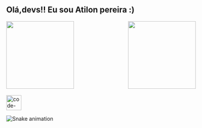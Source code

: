 ## Olá,devs!! Eu sou Atilon pereira :)<br>
 
<div>
  <img  height="180em" src="https://github-readme-stats.vercel.app/api?username=pereirasantan&show_icons=true&theme=react&include_all_commits=true&count_private=true"/>
  <img align="right" height="180em" src="https://github-readme-stats.vercel.app/api/top-langs/?username=pereirasantan&layout=compact&langs_count=16&theme=react"/>
</div>
<br>

<div style="display:flex;align-items:center;">
 <img  height="40" src="" alt="code-svg"/>
</div>

![Snake animation](https://github.com/LuigiGF/LuigiGF/blob/output/github-contribution-grid-snake.svg)
